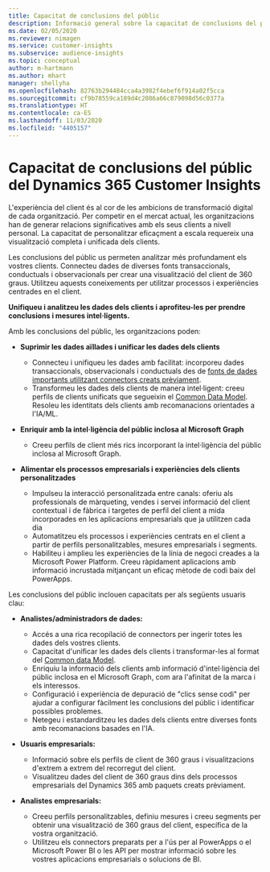 ```yaml
---
title: Capacitat de conclusions del públic
description: Informació general sobre la capacitat de conclusions del públic del Dynamics 365 Customer Insights.
ms.date: 02/05/2020
ms.reviewer: nimagen
ms.service: customer-insights
ms.subservice: audience-insights
ms.topic: conceptual
author: m-hartmann
ms.author: mhart
manager: shellyha
ms.openlocfilehash: 82763b294484cca4a3982f4ebef6f914a02f5cca
ms.sourcegitcommit: cf9b78559ca189d4c2086a66c879098d56c0377a
ms.translationtype: HT
ms.contentlocale: ca-ES
ms.lasthandoff: 11/03/2020
ms.locfileid: "4405157"
---
```

# <a name="dynamics-365-customer-insights-audience-insights-capability"></a>Capacitat de conclusions del públic del Dynamics 365 Customer Insights

L'experiència del client és al cor de les ambicions de transformació digital de cada organització. Per competir en el mercat actual, les organitzacions han de generar relacions significatives amb els seus clients a nivell personal. La capacitat de personalitzar eficaçment a escala requereix una visualització completa i unificada dels clients.

Les conclusions del públic us permeten analitzar més profundament els vostres clients. Connecteu dades de diverses fonts transaccionals, conductuals i observacionals per crear una visualització del client de 360 graus. Utilitzeu aquests coneixements per utilitzar processos i experiències centrades en el client.

**Unifiqueu i analitzeu les dades dels clients i aprofiteu-les per prendre conclusions i mesures intel·ligents.**

Amb les conclusions del públic, les organitzacions poden:  

- **Suprimir les dades aïllades i unificar les dades dels clients**

  - Connecteu i unifiqueu les dades amb facilitat: incorporeu dades transaccionals, observacionals i conductuals des de [fonts de dades importants utilitzant connectors creats prèviament](data-sources.md).
  - Transformeu les dades dels clients de manera intel·ligent: creeu perfils de clients unificats que segueixin el [Common Data Model](https://docs.microsoft.com/common-data-model/). Resoleu les identitats dels clients amb recomanacions orientades a l'IA/ML.

- **Enriquir amb la intel·ligència del públic inclosa al Microsoft Graph**

  - Creeu perfils de client més rics incorporant la intel·ligència del públic inclosa al Microsoft Graph.  

- **Alimentar els processos empresarials i experiències dels clients personalitzades**

  - Impulseu la interacció personalitzada entre canals: oferiu als professionals de màrqueting, vendes i servei informació del client contextual i de fàbrica i targetes de perfil del client a mida incorporades en les aplicacions empresarials que ja utilitzen cada dia
  - Automatitzeu els processos i experiències centrats en el client a partir de perfils personalitzables, mesures empresarials i segments.
  - Habiliteu i amplieu les experiències de la línia de negoci creades a la Microsoft Power Platform. Creeu ràpidament aplicacions amb informació incrustada mitjançant un eficaç mètode de codi baix del PowerApps.  

Les conclusions del públic inclouen capacitats per als següents usuaris clau:

- **Analistes/administradors de dades:**

  - Accés a una rica recopilació de connectors per ingerir totes les dades dels vostres clients.
  - Capacitat d'unificar les dades dels clients i transformar-les al format del [Common data Model](https://docs.microsoft.com/common-data-model/).
  - Enriquiu la informació dels clients amb informació d'intel·ligència del públic inclosa en el Microsoft Graph, com ara l'afinitat de la marca i els interessos.
  - Configuració i experiència de depuració de "clics sense codi" per ajudar a configurar fàcilment les conclusions del públic i identificar possibles problemes.
  - Netegeu i estandarditzeu les dades dels clients entre diverses fonts amb recomanacions basades en l'IA.  

- **Usuaris empresarials:**

  - Informació sobre els perfils de client de 360 graus i visualitzacions d'extrem a extrem del recorregut del client.
  - Visualitzeu dades del client de 360 graus dins dels processos empresarials del Dynamics 365 amb paquets creats prèviament.

- **Analistes empresarials:**

  - Creeu perfils personalitzables, definiu mesures i creeu segments per obtenir una visualització de 360 graus del client, específica de la vostra organització.  
  - Utilitzeu els connectors preparats per a l'ús per al PowerApps o el Microsoft Power BI o les API per mostrar informació sobre les vostres aplicacions empresarials o solucions de BI.  
